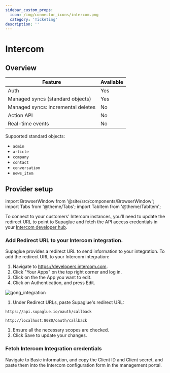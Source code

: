 ```yaml
---
sidebar_custom_props:
  icon: /img/connector_icons/intercom.png
  category: 'Ticketing'
description: ''
---
```


# Intercom

## Overview

| Feature                            | Available |
| ---------------------------------- | --------- |
| Auth                               | Yes       |
| Managed syncs (standard objects)   | Yes       |
| Managed syncs: incremental deletes | No        |
| Action API                         | No        |
| Real-time events                   | No        |

Supported standard objects:

- `admin`
- `article`
- `company`
- `contact`
- `conversation`
- `news_item`

## Provider setup

import BrowserWindow from '@site/src/components/BrowserWindow';
import Tabs from '@theme/Tabs';
import TabItem from '@theme/TabItem';

To connect to your customers' Intercom instances, you'll need to update the redirect URL to point to Supaglue and fetch the API access credentials in your [Intercom developer hub](https://developers.intercom.com/).

### Add Redirect URL to your Intercom integration.

Supaglue provides a redirect URL to send information to your integration. To add the redirect URL to your Intercom integration:

1. Navigate to https://developers.intercom.com.
1. Click "Your Apps" on the top right corner and log in.
1. Click on the the App you want to edit.
1. Click on Authentication, and press Edit.

  <BrowserWindow url="https://app.intercom.com/a/apps/asdfg/developer-hub/app-packages/111111/oauth/edit">

  ![gong_integration](/img/intercom_integration.png 'gong integration')

  </BrowserWindow>

1. Under Redirect URLs, paste Supaglue's redirect URL:
  <Tabs>
  <TabItem value="supaglue-cloud" label="Supaglue Cloud" default>

  ```
  https://api.supaglue.io/oauth/callback
  ```

  </TabItem>
  <TabItem value="localhost" label="Localhost">

  ```
  http://localhost:8080/oauth/callback
  ```
  </TabItem>
  </Tabs>

1. Ensure all the necessary scopes are checked.
1. Click Save to update your changes.

### Fetch Intercom Integration credentials

Navigate to Basic information, and copy the Client ID and Client secret, and paste them into the Intercom configuration form in the management portal.

